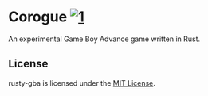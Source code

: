 # Corogue [![1]][2]

An experimental Game Boy Advance game written in Rust.


## License

rusty-gba is licensed under the [MIT License].


[1]: https://travis-ci.org/iKevinY/corogue.svg "Build Status"
[2]: https://travis-ci.org/iKevinY/corogue

[MIT License]: LICENSE
